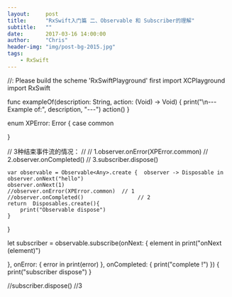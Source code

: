 ```yaml
---
layout:     post
title:      "RxSwift入门篇 二、Observable 和 Subscriber的理解"
subtitle:   ""
date:       2017-03-16 14:00:00
author:     "Chris"
header-img: "img/post-bg-2015.jpg"
tags:
    - RxSwift
---
```


//: Please build the scheme 'RxSwiftPlayground' first
import XCPlayground
import RxSwift

func exampleOf(description: String, action: (Void) -> Void) {
    print("\n--- Example of:", description, "---")
    action()
}

enum XPError: Error {
    case common
    
}

// 3种结束事件流的情况：
//
// 1.observer.onError(XPError.common)
// 2.observer.onCompleted()
// 3.subscriber.dispose()

    var observable = Observable<Any>.create {  observer -> Disposable in
    observer.onNext("hello")
    observer.onNext(1)
    //observer.onError(XPError.common)  // 1
    //observer.onCompleted()                 // 2
    return  Disposables.create(){
        print("Observable dispose")
    }
}


let subscriber = observable.subscribe(onNext: { element in
    print("onNext \(element)")
    
}, onError: { error in
    print(error)
}, onCompleted: { 
    print("complete !")
}) {
    print("subscriber dispose")
}

//subscriber.dispose()      //3



